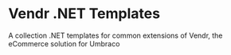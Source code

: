 ﻿# Vendr .NET Templates

A collection .NET templates for common extensions of Vendr, the eCommerce solution for Umbraco 